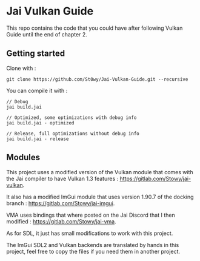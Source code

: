 # Jai Vulkan Guide

This repo contains the code that you could have after following Vulkan Guide until the end of chapter 2.

## Getting started

Clone with :

```
git clone https://github.com/St0wy/Jai-Vulkan-Guide.git --recursive
```

You can compile it with :
```
// Debug
jai build.jai

// Optimized, some optimizations with debug info
jai build.jai - optimized

// Release, full optimizations without debug info
jai build.jai - release
```

## Modules

This project uses a modified version of the Vulkan module that comes with the Jai compiler to have Vulkan 1.3 features : https://gitlab.com/Stowy/jai-vulkan.

It also has a modified ImGui module that uses version 1.90.7 of the docking branch : https://gitlab.com/Stowy/jai-imgui.

VMA uses bindings that where posted on the Jai Discord that I then modified : https://gitlab.com/Stowy/jai-vma.

As for SDL, it just has small modifications to work with this project.

The ImGui SDL2 and Vulkan backends are translated by hands in this project, feel free to copy the files if you need them in another project.
